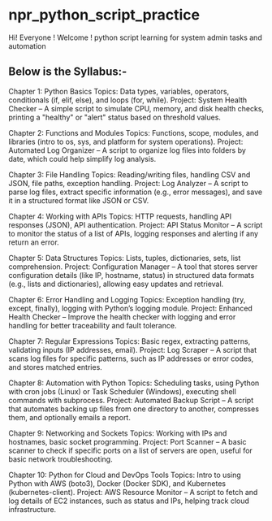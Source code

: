 # npr_python_script_practice
Hi! Everyone ! Welcome !
python script learning for system admin tasks and automation

Below is the Syllabus:-
---------------------


Chapter 1: Python Basics
Topics: Data types, variables, operators, conditionals (if, elif, else), and loops (for, while).
Project: System Health Checker – A simple script to simulate CPU, memory, and disk health checks, printing a "healthy" or "alert" status based on threshold values.


Chapter 2: Functions and Modules
Topics: Functions, scope, modules, and libraries (intro to os, sys, and platform for system operations).
Project: Automated Log Organizer – A script to organize log files into folders by date, which could help simplify log analysis.


Chapter 3: File Handling
Topics: Reading/writing files, handling CSV and JSON, file paths, exception handling.
Project: Log Analyzer – A script to parse log files, extract specific information (e.g., error messages), and save it in a structured format like JSON or CSV.


Chapter 4: Working with APIs
Topics: HTTP requests, handling API responses (JSON), API authentication.
Project: API Status Monitor – A script to monitor the status of a list of APIs, logging responses and alerting if any return an error.


Chapter 5: Data Structures
Topics: Lists, tuples, dictionaries, sets, list comprehension.
Project: Configuration Manager – A tool that stores server configuration details (like IP, hostname, status) in structured data formats (e.g., lists and dictionaries), allowing easy updates and retrieval.


Chapter 6: Error Handling and Logging
Topics: Exception handling (try, except, finally), logging with Python’s logging module.
Project: Enhanced Health Checker – Improve the health checker with logging and error handling for better traceability and fault tolerance.


Chapter 7: Regular Expressions
Topics: Basic regex, extracting patterns, validating inputs (IP addresses, email).
Project: Log Scraper – A script that scans log files for specific patterns, such as IP addresses or error codes, and stores matched entries.


Chapter 8: Automation with Python
Topics: Scheduling tasks, using Python with cron jobs (Linux) or Task Scheduler (Windows), executing shell commands with subprocess.
Project: Automated Backup Script – A script that automates backing up files from one directory to another, compresses them, and optionally emails a report.


Chapter 9: Networking and Sockets
Topics: Working with IPs and hostnames, basic socket programming.
Project: Port Scanner – A basic scanner to check if specific ports on a list of servers are open, useful for basic network troubleshooting.


Chapter 10: Python for Cloud and DevOps Tools
Topics: Intro to using Python with AWS (boto3), Docker (Docker SDK), and Kubernetes (kubernetes-client).
Project: AWS Resource Monitor – A script to fetch and log details of EC2 instances, such as status and IPs, helping track cloud infrastructure.

